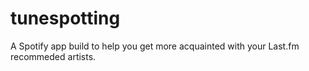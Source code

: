 tunespotting
============

A Spotify app build to help you get more acquainted with your Last.fm recommeded artists. 